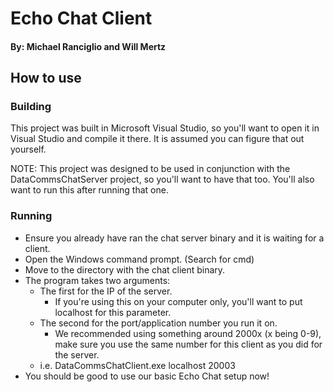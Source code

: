 # Echo Chat Client
#### By: Michael Ranciglio and Will Mertz

## How to use
### Building
This project was built in Microsoft Visual Studio, so you'll want to open it in
Visual Studio and compile it there. It is assumed you can figure that out
yourself.

NOTE: This project was designed to be used in conjunction with the
DataCommsChatServer project, so you'll want to have that too. You'll also want
to run this after running that one.

### Running
* Ensure you already have ran the chat server binary and it is waiting for a
client.
* Open the Windows command prompt. (Search for cmd)
* Move to the directory with the chat client binary.
* The program takes two arguments:
	* The first for the IP of the server.
		* If you're using this on your computer only, you'll want to put
		localhost for this parameter.
	* The second for the port/application number you run it on.
		* We recommended using something around 2000x (x being 0-9), make sure
		you use the same number for this client as you did for the server.
	* i.e. DataCommsChatClient.exe localhost 20003
* You should be good to use our basic Echo Chat setup now!
